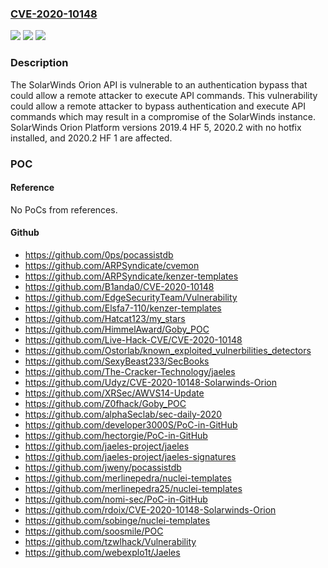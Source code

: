 ### [CVE-2020-10148](https://cve.mitre.org/cgi-bin/cvename.cgi?name=CVE-2020-10148)
![](https://img.shields.io/static/v1?label=Product&message=Orion%20Platform&color=blue)
![](https://img.shields.io/static/v1?label=Version&message=2019.4%20HF%205%3D%202019.4%20HF%205%20&color=brighgreen)
![](https://img.shields.io/static/v1?label=Vulnerability&message=CWE-288%20Authentication%20Bypass%20Using%20an%20Alternate%20Path%20or%20Channel&color=brighgreen)

### Description

The SolarWinds Orion API is vulnerable to an authentication bypass that could allow a remote attacker to execute API commands. This vulnerability could allow a remote attacker to bypass authentication and execute API commands which may result in a compromise of the SolarWinds instance. SolarWinds Orion Platform versions 2019.4 HF 5, 2020.2 with no hotfix installed, and 2020.2 HF 1 are affected.

### POC

#### Reference
No PoCs from references.

#### Github
- https://github.com/0ps/pocassistdb
- https://github.com/ARPSyndicate/cvemon
- https://github.com/ARPSyndicate/kenzer-templates
- https://github.com/B1anda0/CVE-2020-10148
- https://github.com/EdgeSecurityTeam/Vulnerability
- https://github.com/Elsfa7-110/kenzer-templates
- https://github.com/Hatcat123/my_stars
- https://github.com/HimmelAward/Goby_POC
- https://github.com/Live-Hack-CVE/CVE-2020-10148
- https://github.com/Ostorlab/known_exploited_vulnerbilities_detectors
- https://github.com/SexyBeast233/SecBooks
- https://github.com/The-Cracker-Technology/jaeles
- https://github.com/Udyz/CVE-2020-10148-Solarwinds-Orion
- https://github.com/XRSec/AWVS14-Update
- https://github.com/Z0fhack/Goby_POC
- https://github.com/alphaSeclab/sec-daily-2020
- https://github.com/developer3000S/PoC-in-GitHub
- https://github.com/hectorgie/PoC-in-GitHub
- https://github.com/jaeles-project/jaeles
- https://github.com/jaeles-project/jaeles-signatures
- https://github.com/jweny/pocassistdb
- https://github.com/merlinepedra/nuclei-templates
- https://github.com/merlinepedra25/nuclei-templates
- https://github.com/nomi-sec/PoC-in-GitHub
- https://github.com/rdoix/CVE-2020-10148-Solarwinds-Orion
- https://github.com/sobinge/nuclei-templates
- https://github.com/soosmile/POC
- https://github.com/tzwlhack/Vulnerability
- https://github.com/webexplo1t/Jaeles

